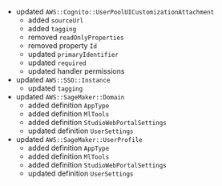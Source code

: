 - updated `AWS::Cognito::UserPoolUICustomizationAttachment`
  - added `sourceUrl`
  - added `tagging`
  - removed `readOnlyProperties`
  - removed property `Id`
  - updated `primaryIdentifier`
  - updated `required`
  - updated handler permissions
- updated `AWS::SSO::Instance`
  - updated `tagging`
- updated `AWS::SageMaker::Domain`
  - added definition `AppType`
  - added definition `MlTools`
  - added definition `StudioWebPortalSettings`
  - updated definition `UserSettings`
- updated `AWS::SageMaker::UserProfile`
  - added definition `AppType`
  - added definition `MlTools`
  - added definition `StudioWebPortalSettings`
  - updated definition `UserSettings`
